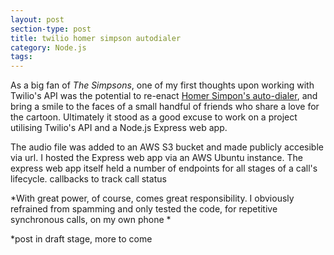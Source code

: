 ```yaml
---
layout: post
section-type: post
title: twilio homer simpson autodialer
category: Node.js
tags: 
---
```


As a big fan of *The Simpsons*, one of my first thoughts upon working with Twilio's API was the potential to re-enact [Homer Simpon's auto-dialer](https://www.youtube.com/watch?v=J-inCB3POqs), and bring a smile to the faces of a small handful of friends who share a love for the cartoon. 
Ultimately it stood as a good excuse to work on a project utilising Twilio's API and a Node.js Express web app. 


The audio file was added to an AWS S3 bucket and made publicly accesible via url. 
I hosted the Express web app via an AWS Ubuntu instance.
The express web app itself held a number of endpoints for all stages of a call's lifecycle.
callbacks to track call status

*With great power, of course, comes great responsibility. I obviously refrained from spamming and only tested the code, for repetitive synchronous calls, on my own phone *

*post in draft stage, more to come
